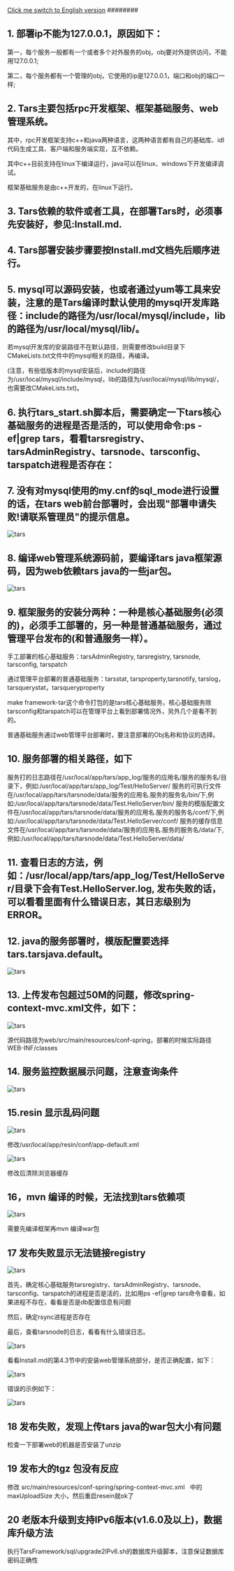 [Click me switch to English version](Install_faq.en.md)
########
## 1. 部署ip不能为127.0.0.1，原因如下：

第一，每个服务一般都有一个或者多个对外服务的obj，obj要对外提供访问，不能用127.0.0.1;

第二，每个服务都有一个管理的obj，它使用的ip是127.0.0.1，端口和obj的端口一样;

## 2. Tars主要包括rpc开发框架、框架基础服务、web管理系统。

其中，rpc开发框架支持c++和java两种语言，这两种语言都有自己的基础库、idl代码生成工具、客户端和服务端实现，互不依赖。

其中c++目前支持在linux下编译运行，java可以在linux、windows下开发编译调试。

框架基础服务是由c++开发的，在linux下运行。

## 3. Tars依赖的软件或者工具，在部署Tars时，必须事先安装好，参见:Install.md.

## 4. Tars部署安装步骤要按Install.md文档先后顺序进行。

## 5. mysql可以源码安装，也或者通过yum等工具来安装，注意的是Tars编译时默认使用的mysql开发库路径：include的路径为/usr/local/mysql/include，lib的路径为/usr/local/mysql/lib/。

若mysql开发库的安装路径不在默认路径，则需要修改build目录下CMakeLists.txt文件中的mysql相关的路径，再编译。

(注意，有些低版本的mysql安装后，include的路径为/usr/local/mysql/include/mysql，lib的路径为/usr/local/mysql/lib/mysql/，也需要改CMakeLists.txt)。

## 6. 执行tars_start.sh脚本后，需要确定一下tars核心基础服务的进程是否是活的，可以使用命令:ps -ef|grep tars，看看tarsregistry、tarsAdminRegistry、tarsnode、tarsconfig、tarspatch进程是否存在：

## 7. 没有对mysql使用的my.cnf的sql_mode进行设置的话，在tars web前台部署时，会出现"部署申请失败!请联系管理员"的提示信息。

![tars](docs/question_images/mysql_sqlmode.png)

## 8. 编译web管理系统源码前，要编译tars java框架源码，因为web依赖tars java的一些jar包。

![tars](docs/question_images/tars-java-jar.png)

## 9. 框架服务的安装分两种：一种是核心基础服务(必须的)，必须手工部署的，另一种是普通基础服务，通过管理平台发布的(和普通服务一样）。

手工部署的核心基础服务：tarsAdminRegistry, tarsregistry, tarsnode, tarsconfig, tarspatch

通过管理平台部署的普通基础服务：tarsstat, tarsproperty,tarsnotify, tarslog，tarsquerystat，tarsqueryproperty

make framework-tar这个命令打包的是tars核心基础服务，核心基础服务除tarsconfig和tarspatch可以在管理平台上看到部署情况外，另外几个是看不到的。

普通基础服务通过web管理平台部署时，要注意部署的Obj名称和协议的选择。

## 10. 服务部署的相关路径，如下
服务打的日志路径在/usr/local/app/tars/app_log/服务的应用名/服务的服务名/目录下，例如:/usr/local/app/tars/app_log/Test/HelloServer/
服务的可执行文件在/usr/local/app/tars/tarsnode/data/服务的应用名.服务的服务名/bin/下,例如:/usr/local/app/tars/tarsnode/data/Test.HelloServer/bin/
服务的模版配置文件在/usr/local/app/tars/tarsnode/data/服务的应用名.服务的服务名/conf/下,例如:/usr/local/app/tars/tarsnode/data/Test.HelloServer/conf/
服务的缓存信息文件在/usr/local/app/tars/tarsnode/data/服务的应用名.服务的服务名/data/下,例如:/usr/local/app/tars/tarsnode/data/Test.HelloServer/data/

## 11. 查看日志的方法，例如：/usr/local/app/tars/app_log/Test/HelloServer/目录下会有Test.HelloServer.log, 发布失败的话，可以看看里面有什么错误日志，其日志级别为ERROR。

## 12. java的服务部署时，模版配置要选择tars.tarsjava.default。

![tars](docs/question_images/java_server_deploy.png)

## 13. 上传发布包超过50M的问题，修改spring-context-mvc.xml文件，如下：

![tars](docs/question_images/50MB.png)

源代码路径为web/src/main/resources/conf-spring，部署的时候实际路径WEB-INF/classes

## 14. 服务监控数据展示问题，注意查询条件

![tars](docs/question_images/stat.png)

## 15.resin 显示乱码问题

![tars](docs/question_images/encoding_error.png)

修改/usr/local/app/resin/conf/app-default.xml

![tars](docs/question_images/resin.png)

修改后清除浏览器缓存

## 16，mvn 编译的时候，无法找到tars依赖项
![tars](docs/question_images/tars_not_resolve.png)

需要先编译框架再mvn 编译war包


## 17 发布失败显示无法链接registry 

![tars](docs/question_images/registry_not_founded.png)

首先，确定核心基础服务tarsregistry、tarsAdminRegistry、tarsnode、tarsconfig、tarspatch的进程是否是活的，比如用ps -ef|grep tars命令查看，如果进程不存在，看看是否是db配置信息有问题

然后，确定rsync进程是否存在

最后，查看tarsnode的日志，看看有什么错误日志。

![tars](docs/question_images/registry_not_invoker.png)

看看Install.md的第4.3节中的安装web管理系统部分，是否正确配置，如下：

![tars](docs/question_images/registry_web_endpoint.png)

错误的示例如下：

![tars](docs/question_images/registry_web_empty.png)

## 18 发布失败，发现上传tars java的war包大小有问题

检查一下部署web的机器是否安装了unzip 

## 19 发布大的tgz 包没有反应

修改 src/main/resources/conf-spring/spring-context-mvc.xml   
中的maxUploadSize 大小，然后重启resein就ok了

## 20 老版本升级到支持IPv6版本(v1.6.0及以上)，数据库升级方法

执行TarsFramework/sql/upgrade2IPv6.sh的数据库升级脚本，注意保证数据库密码正确性


